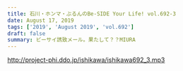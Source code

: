 ```yaml
---
title: 石川・ホンマ・ぶるんのBe-SIDE Your Life! vol.692-3
date: August 17, 2019
tags: ['2019', 'August 2019', 'vol.692']
draft: false
summary: ビーサイ誘致メール。果たして？？MIURA
---
```


http://project-phi.ddo.jp/ishikawa/ishikawa692_3.mp3
